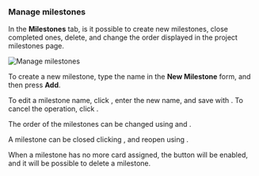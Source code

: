 ### Manage milestones

In the **Milestones** tab, is it possible to create new milestones, close completed ones, delete, and change the order displayed in the project milestones page.

<img class="pure-img" src="{{relativeRootPath}}/images/en/c04_project-admin_milestones.png" alt="Manage milestones">

To create a new milestone, type the name in the **New Milestone** form, and then press **Add**.

To edit a milestone name, click <i class="fa fa-pencil"></i>, enter the new name, and save with <i class="fa fa-check"></i>. To cancel the operation, click <i class="fa fa-times"></i>.

The order of the milestones can be changed using <i class="fa fa-arrow-up"></i> and <i class="fa fa-arrow-down"></i>.

A milestone can be closed clicking <i class="fa fa-square-o"></i>, and reopen using <i class="fa fa-check-square"></i>.

When a milestone has no more card assigned, the <i class="fa fa-trash-o"></i> button will be enabled, and it will be possible to delete a milestone.